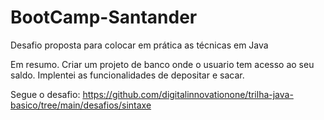 # BootCamp-Santander
Desafio proposta para colocar em prática as técnicas em Java

Em resumo.
Criar um projeto de banco onde o usuario tem acesso ao seu saldo.
Implentei as funcionalidades de depositar e sacar.

Segue o desafio:
https://github.com/digitalinnovationone/trilha-java-basico/tree/main/desafios/sintaxe
